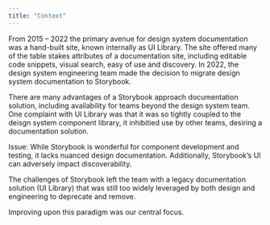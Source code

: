 ```yaml
---
title: "Context"
---
```


From 2015 – 2022 the primary avenue for design system documentation was a hand-built site, known internally as UI Library. The site offered many of the table stakes attributes of a documentation site, including editable code snippets, visual search, easy of use and discovery. In 2022, the design system engineering team made the decision to migrate design system documentation to Storybook.

There are many advantages of a Storybook approach documentation solution, including availability for teams beyond the design system team. One complaint with UI Library was that it was so tightly coupled to the deisgn system component library, it inhibitied use by other teams, desiring a documentation solution.

Issue: While Storybook is wonderful for component development and testing, it lacks nuanced design documentation. Additionally, Storybook’s UI can adversely impact discoverability.

The challenges of Storybook left the team with a legacy documentation solution (UI Library) that was still too widely leveraged by both design and engineering to deprecate and remove.

Improving upon this paradigm was our central focus.